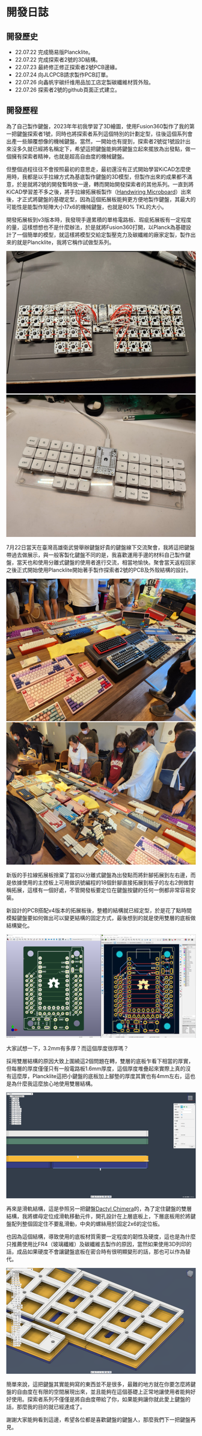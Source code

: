 # 開發日誌

## 開發歷史

- 22.07.22 完成簡易版Plancklite。
- 22.07.22 完成探索者2號的3D結構。
- 22.07.23 最終修正修正探索者2號PCB邊緣。
- 22.07.24 向JLCPCB請求製作PCB訂單。
- 22.07.26 向鑫帆宇碳纤维用品加工店定製碳纖維材質外殼。
- 22.07.26 探索者2號的github頁面正式建立。

## 開發歷程

為了自己製作鍵盤，2023年年初我學習了3D繪圖，使用Fusion360製作了我的第一把鍵盤探索者1號，同時也將探索者系列這個特別的計劃定型，往後這個系列會出產一些顛覆想像的機械鍵盤。當然，一開始也有提到，探索者2號從1號設計出來沒多久就已經將名稱定下，希望這把鍵盤能夠將鍵盤立起來擺放為出發點，做一個擁有探索者精神，也就是超高自由度的機械鍵盤。

但整個過程往往不會按照最初的意思走，最初還沒有正式開始學習KiCAD怎麼使用時，我都是以手拉線方式為基底製作鍵盤的3D模型，但製作出來的成果都不滿意，於是就將2號的開發暫時放一邊，轉而開始開發探索者的其他系列。一直到將KiCAD學習差不多之後，將手拉線拓展板製作（[Handwiring Microboard](https://github.com/DreaM117er/Handwiring-Microboard)）出來後，才正式將鍵盤的基礎定型，因為這個拓展板能夠更方便地製作鍵盤，其最大的可能性是能製作矩陣大小17x6的機械鍵盤，也就是80% TKL的大小。

開發拓展板到v3版本時，我發現手邊累積的單格電路板、瑕疵拓展板有一定程度的量，這樣想想也不是什麼辦法，於是就將Fusion360打開，以Planck為基礎設計了一個簡單的模型，就這樣將模型交給定製壓克力及碳纖維的廠家定製，製作出來的就是Plancklite，我將它稱作試做型系列。

![plancklite](pic/plancklite-wiring.jpg)
![plancklite](pic/plancklite.jpg)

7月22日當天在臺灣高雄衛武營舉辦鍵盤好貴的鍵盤線下交流聚會，我將這把鍵盤帶過去做展示，與一般客製化鍵盤不同的是，我喜歡運用手邊的材料自己製作鍵盤，當天也和使用分離式鍵盤的使用者進行交流，相當地愉快。聚會當天返程回家之後正式開始使用Plancklite開始著手製作探索者2號的PCB及外殼結構的設計。

![meeting](pic/meeting-01.jpg)
![meeting](pic/meeting-02.jpg)

新版的手拉線拓展板捨棄了當初以分離式鍵盤為出發點而將針腳拓展到左右邊，而是依據使用的主控板上可用做訊號編程的18個針腳直接拓展到板子的左右2側做對稱拓展，這樣有一個好處，不管開發板要定位在鍵盤按鍵的任何一側都非常容易安裝。

新設計的PCB搭配v4版本的拓展板後，整體的結構就已經定型，於是花了點時間模擬鍵盤要如何做出可以變更結構的固定方式，最後想到的就是使用雙層的底板做結構變化。

![](pic/handwiring-microboard.png)

大家試想一下，3.2mm有多厚？而這個厚度很厚嗎？

採用雙層結構的原因大致上圍繞這2個問題在轉，雙層的底板乍看下相當的厚實，但每層的厚度僅僅只有一般電路板1.6mm厚度，這個厚度堆疊起來實際上真的沒有這麼厚，Plancklite這把小鍵盤的底板加上腳墊的厚度其實也有4mm左右，這也是為什麼我這麼放心地使用雙層結構。

![thinkness](pic/thickness.png)

再來是滑軌結構，這是參照另一把鍵盤[Dactyl Chimera](https://github.com/WolfIcefang/dactyl-chimera-keyboard)的，為了定住鍵盤的雙層結構，我將螺母定位成滑軌移動元件，開孔設計在上層底板上，下層底板用於將鍵盤配列整個固定住不要亂滑動，中央的螺絲用於固定2x6的定位板。

也因為這個結構，導致使用的底板材質需要一定程度的韌性及硬度，這也是為什麼只推薦使用比FR4（玻璃纖維）及碳纖維去製作的原因，當然如果使用3D列印的話，成品如果硬度不會讓鍵盤底板在密合時有很明顯變形的話，那也可以作為替代。

![struction](pic/struction.png)

簡單來說，這把鍵盤其實能夠寫的東西並不是很多，最難的地方就在你要怎麼將鍵盤的自由度在有限的空間展現出來，並且能夠在這個基礎上正常地讓使用者能夠好好使用。探索者系列不僅僅是將自由度帶給了你，如果能夠讓你就此愛上鍵盤的話，那麼我的目的就已經達成了。

謝謝大家能夠看到這邊，希望各位都是喜歡鍵盤的鍵盤人，那麼我們下一把鍵盤再見。